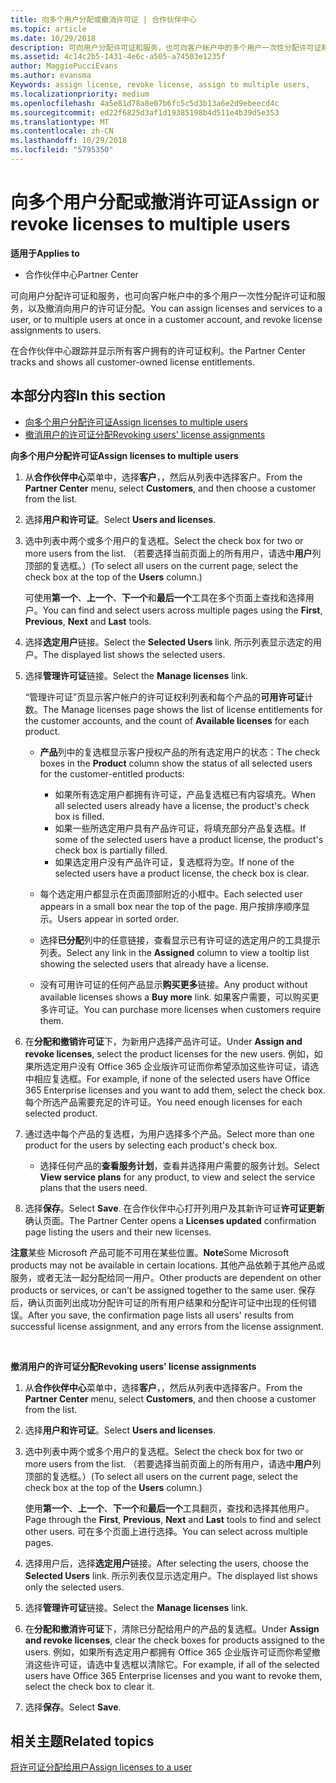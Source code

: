 ```yaml
---
title: 向多个用户分配或撤消许可证 | 合作伙伴中心
ms.topic: article
ms.date: 10/29/2018
description: 可向用户分配许可证和服务，也可向客户帐户中的多个用户一次性分配许可证和服务，以及撤消向用户的许可证分配。
ms.assetid: 4c14c2b5-1431-4e6c-a505-a74503e1235f
author: MaggiePucciEvans
ms.author: evansma
Keywords: assign license, revoke license, assign to multiple users,
ms.localizationpriority: medium
ms.openlocfilehash: 4a5e81d78a8e07b6fc5c5d3b13a6e2d9ebeecd4c
ms.sourcegitcommit: ed22f6825d3af1d19385198b4d511e4b39d5e353
ms.translationtype: MT
ms.contentlocale: zh-CN
ms.lasthandoff: 10/29/2018
ms.locfileid: "5795350"
---
```

# <a name="assign-or-revoke-licenses-to-multiple-users"></a><span data-ttu-id="b5b11-103">向多个用户分配或撤消许可证</span><span class="sxs-lookup"><span data-stu-id="b5b11-103">Assign or revoke licenses to multiple users</span></span>

**<span data-ttu-id="b5b11-104">适用于</span><span class="sxs-lookup"><span data-stu-id="b5b11-104">Applies to</span></span>**

-  <span data-ttu-id="b5b11-105">合作伙伴中心</span><span class="sxs-lookup"><span data-stu-id="b5b11-105">Partner Center</span></span>

<span data-ttu-id="b5b11-106">可向用户分配许可证和服务，也可向客户帐户中的多个用户一次性分配许可证和服务，以及撤消向用户的许可证分配。</span><span class="sxs-lookup"><span data-stu-id="b5b11-106">You can assign licenses and services to a user, or to multiple users at once in a customer account, and revoke license assignments to users.</span></span>

<span data-ttu-id="b5b11-107">在合作伙伴中心跟踪并显示所有客户拥有的许可证权利。</span><span class="sxs-lookup"><span data-stu-id="b5b11-107">the Partner Center tracks and shows all customer-owned license entitlements.</span></span>

## <a name="in-this-section"></a><span data-ttu-id="b5b11-108">本部分内容</span><span class="sxs-lookup"><span data-stu-id="b5b11-108">In this section</span></span>


-   [<span data-ttu-id="b5b11-109">向多个用户分配许可证</span><span class="sxs-lookup"><span data-stu-id="b5b11-109">Assign licenses to multiple users</span></span>](#assign-licenses-to-groups)
-   [<span data-ttu-id="b5b11-110">撤消用户的许可证分配</span><span class="sxs-lookup"><span data-stu-id="b5b11-110">Revoking users' license assignments</span></span>](#revoking-licenses)

<a href="" id="assign-licenses-to-groups"></a>
<span data-ttu-id="b5b11-111">**向多个用户分配许可证**</span><span class="sxs-lookup"><span data-stu-id="b5b11-111">**Assign licenses to multiple users**</span></span>

1.  <span data-ttu-id="b5b11-112">从**合作伙伴中心**菜单中，选择**客户**，，然后从列表中选择客户。</span><span class="sxs-lookup"><span data-stu-id="b5b11-112">From the **Partner Center** menu, select **Customers**, and then choose a customer from the list.</span></span>
2.  <span data-ttu-id="b5b11-113">选择**用户和许可证**。</span><span class="sxs-lookup"><span data-stu-id="b5b11-113">Select **Users and licenses**.</span></span>
3.  <span data-ttu-id="b5b11-114">选中列表中两个或多个用户的复选框。</span><span class="sxs-lookup"><span data-stu-id="b5b11-114">Select the check box for two or more users from the list.</span></span> <span data-ttu-id="b5b11-115">（若要选择当前页面上的所有用户，请选中**用户**列顶部的复选框。）</span><span class="sxs-lookup"><span data-stu-id="b5b11-115">(To select all users on the current page, select the check box at the top of the **Users** column.)</span></span>

    <span data-ttu-id="b5b11-116">可使用**第一个**、**上一个**、**下一个**和**最后一个**工具在多个页面上查找和选择用户。</span><span class="sxs-lookup"><span data-stu-id="b5b11-116">You can find and select users across multiple pages using the **First**, **Previous**, **Next** and **Last** tools.</span></span>

4.  <span data-ttu-id="b5b11-117">选择**选定用户**链接。</span><span class="sxs-lookup"><span data-stu-id="b5b11-117">Select the **Selected Users** link.</span></span> <span data-ttu-id="b5b11-118">所示列表显示选定的用户。</span><span class="sxs-lookup"><span data-stu-id="b5b11-118">The displayed list shows the selected users.</span></span>
5.  <span data-ttu-id="b5b11-119">选择**管理许可证**链接。</span><span class="sxs-lookup"><span data-stu-id="b5b11-119">Select the **Manage licenses** link.</span></span>

    <span data-ttu-id="b5b11-120">“管理许可证”页显示客户帐户的许可证权利列表和每个产品的**可用许可证**计数。</span><span class="sxs-lookup"><span data-stu-id="b5b11-120">The Manage licenses page shows the list of license entitlements for the customer accounts, and the count of **Available licenses** for each product.</span></span>

    -   <span data-ttu-id="b5b11-121">**产品**列中的复选框显示客户授权产品的所有选定用户的状态：</span><span class="sxs-lookup"><span data-stu-id="b5b11-121">The check boxes in the **Product** column show the status of all selected users for the customer-entitled products:</span></span>

        -   <span data-ttu-id="b5b11-122">如果所有选定用户都拥有许可证，产品复选框已有内容填充。</span><span class="sxs-lookup"><span data-stu-id="b5b11-122">When all selected users already have a license, the product's check box is filled.</span></span>
        -   <span data-ttu-id="b5b11-123">如果一些所选定用户具有产品许可证，将填充部分产品复选框。</span><span class="sxs-lookup"><span data-stu-id="b5b11-123">If some of the selected users have a product license, the product's check box is partially filled.</span></span>
        -   <span data-ttu-id="b5b11-124">如果选定用户没有产品许可证，复选框将为空。</span><span class="sxs-lookup"><span data-stu-id="b5b11-124">If none of the selected users have a product license, the check box is clear.</span></span>
    -   <span data-ttu-id="b5b11-125">每个选定用户都显示在页面顶部附近的小框中。</span><span class="sxs-lookup"><span data-stu-id="b5b11-125">Each selected user appears in a small box near the top of the page.</span></span> <span data-ttu-id="b5b11-126">用户按排序顺序显示。</span><span class="sxs-lookup"><span data-stu-id="b5b11-126">Users appear in sorted order.</span></span>

    -   <span data-ttu-id="b5b11-127">选择**已分配**列中的任意链接，查看显示已有许可证的选定用户的工具提示列表。</span><span class="sxs-lookup"><span data-stu-id="b5b11-127">Select any link in the **Assigned** column to view a tooltip list showing the selected users that already have a license.</span></span>

    -   <span data-ttu-id="b5b11-128">没有可用许可证的任何产品显示**购买更多**链接。</span><span class="sxs-lookup"><span data-stu-id="b5b11-128">Any product without available licenses shows a **Buy more** link.</span></span> <span data-ttu-id="b5b11-129">如果客户需要，可以购买更多许可证。</span><span class="sxs-lookup"><span data-stu-id="b5b11-129">You can purchase more licenses when customers require them.</span></span>

6.  <span data-ttu-id="b5b11-130">在**分配和撤销许可证**下，为新用户选择产品许可证。</span><span class="sxs-lookup"><span data-stu-id="b5b11-130">Under **Assign and revoke licenses**, select the product licenses for the new users.</span></span> <span data-ttu-id="b5b11-131">例如，如果所选定用户没有 Office 365 企业版许可证而你希望添加这些许可证，请选中相应复选框。</span><span class="sxs-lookup"><span data-stu-id="b5b11-131">For example, if none of the selected users have Office 365 Enterprise licenses and you want to add them, select the check box.</span></span> <span data-ttu-id="b5b11-132">每个所选产品需要充足的许可证。</span><span class="sxs-lookup"><span data-stu-id="b5b11-132">You need enough licenses for each selected product.</span></span>
7.  <span data-ttu-id="b5b11-133">通过选中每个产品的复选框，为用户选择多个产品。</span><span class="sxs-lookup"><span data-stu-id="b5b11-133">Select more than one product for the users by selecting each product's check box.</span></span>
    -   <span data-ttu-id="b5b11-134">选择任何产品的**查看服务计划**，查看并选择用户需要的服务计划。</span><span class="sxs-lookup"><span data-stu-id="b5b11-134">Select **View service plans** for any product, to view and select the service plans that the users need.</span></span>

8.  <span data-ttu-id="b5b11-135">选择**保存**。</span><span class="sxs-lookup"><span data-stu-id="b5b11-135">Select **Save**.</span></span> <span data-ttu-id="b5b11-136">在合作伙伴中心打开列用户及其新许可证**许可证更新**确认页面。</span><span class="sxs-lookup"><span data-stu-id="b5b11-136">The Partner Center opens a **Licenses updated** confirmation page listing the users and their new licenses.</span></span>

<span data-ttu-id="b5b11-137">**注意**某些 Microsoft 产品可能不可用在某些位置。</span><span class="sxs-lookup"><span data-stu-id="b5b11-137">**Note**Some Microsoft products may not be available in certain locations.</span></span> <span data-ttu-id="b5b11-138">其他产品依赖于其他产品或服务，或者无法一起分配给同一用户。</span><span class="sxs-lookup"><span data-stu-id="b5b11-138">Other products are dependent on other products or services, or can't be assigned together to the same user.</span></span> <span data-ttu-id="b5b11-139">保存后，确认页面列出成功分配许可证的所有用户结果和分配许可证中出现的任何错误。</span><span class="sxs-lookup"><span data-stu-id="b5b11-139">After you save, the confirmation page lists all users' results from successful license assignment, and any errors from the license assignment.</span></span>

 

<a href="" id="revoking-licenses"></a>
<span data-ttu-id="b5b11-140">**撤消用户的许可证分配**</span><span class="sxs-lookup"><span data-stu-id="b5b11-140">**Revoking users' license assignments**</span></span>

1.  <span data-ttu-id="b5b11-141">从**合作伙伴中心**菜单中，选择**客户**，，然后从列表中选择客户。</span><span class="sxs-lookup"><span data-stu-id="b5b11-141">From the **Partner Center** menu, select **Customers**, and then choose a customer from the list.</span></span>
2.  <span data-ttu-id="b5b11-142">选择**用户和许可证**。</span><span class="sxs-lookup"><span data-stu-id="b5b11-142">Select **Users and licenses**.</span></span>
3.  <span data-ttu-id="b5b11-143">选中列表中两个或多个用户的复选框。</span><span class="sxs-lookup"><span data-stu-id="b5b11-143">Select the check box for two or more users from the list.</span></span> <span data-ttu-id="b5b11-144">（若要选择当前页面上的所有用户，请选中**用户**列顶部的复选框。）</span><span class="sxs-lookup"><span data-stu-id="b5b11-144">(To select all users on the current page, select the check box at the top of the **Users** column.)</span></span>

    <span data-ttu-id="b5b11-145">使用**第一个**、**上一个**、**下一个**和**最后一个**工具翻页，查找和选择其他用户。</span><span class="sxs-lookup"><span data-stu-id="b5b11-145">Page through the **First**, **Previous**, **Next** and **Last** tools to find and select other users.</span></span> <span data-ttu-id="b5b11-146">可在多个页面上进行选择。</span><span class="sxs-lookup"><span data-stu-id="b5b11-146">You can select across multiple pages.</span></span>

4.  <span data-ttu-id="b5b11-147">选择用户后，选择**选定用户**链接。</span><span class="sxs-lookup"><span data-stu-id="b5b11-147">After selecting the users, choose the **Selected Users** link.</span></span> <span data-ttu-id="b5b11-148">所示列表仅显示选定用户。</span><span class="sxs-lookup"><span data-stu-id="b5b11-148">The displayed list shows only the selected users.</span></span>
5.  <span data-ttu-id="b5b11-149">选择**管理许可证**链接。</span><span class="sxs-lookup"><span data-stu-id="b5b11-149">Select the **Manage licenses** link.</span></span>
6.  <span data-ttu-id="b5b11-150">在**分配和撤消许可证**下，清除已分配给用户的产品的复选框。</span><span class="sxs-lookup"><span data-stu-id="b5b11-150">Under **Assign and revoke licenses**, clear the check boxes for products assigned to the users.</span></span> <span data-ttu-id="b5b11-151">例如，如果所有选定用户都拥有 Office 365 企业版许可证而你希望撤消这些许可证，请选中复选框以清除它。</span><span class="sxs-lookup"><span data-stu-id="b5b11-151">For example, if all of the selected users have Office 365 Enterprise licenses and you want to revoke them, select the check box to clear it.</span></span>
7.  <span data-ttu-id="b5b11-152">选择**保存**。</span><span class="sxs-lookup"><span data-stu-id="b5b11-152">Select **Save**.</span></span>

## <a name="related-topics"></a><span data-ttu-id="b5b11-153">相关主题</span><span class="sxs-lookup"><span data-stu-id="b5b11-153">Related topics</span></span>


[<span data-ttu-id="b5b11-154">将许可证分配给用户</span><span class="sxs-lookup"><span data-stu-id="b5b11-154">Assign licenses to a user</span></span>](assign-licenses-to-users.md)

 

 



